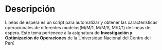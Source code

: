 <h1>Descripción</h1>
<p>Lineas de espera es un script para automatizar y obtener las características operacionales de diferentes modelos(M/M/1, M/M/S, M/D/1) de lineas de espera. Este tema pertenece a la asignatura de <b>Investigación y Optimización de Operaciones</b> de la Universidad Nacional del Centro del Perú</p>

